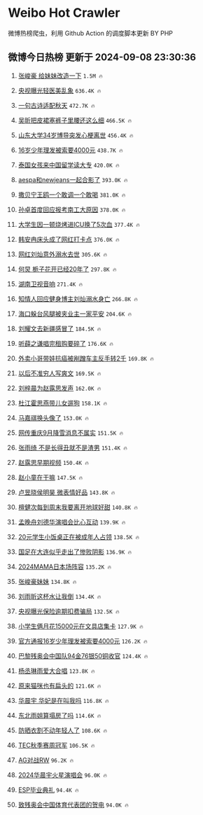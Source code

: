 # Weibo Hot Crawler 



微博热榜爬虫，利用 Github Action 的调度脚本更新 BY PHP 


## 微博今日热榜 更新于 2024-09-08 23:30:36 
1. [张峻豪 给妹妹改造一下](https://s.weibo.com/weibo?q=%E5%BC%A0%E5%B3%BB%E8%B1%AA%20%E7%BB%99%E5%A6%B9%E5%A6%B9%E6%94%B9%E9%80%A0%E4%B8%80%E4%B8%8B&t=31&band_rank=1&Refer=top) `1.5M 🔥` 

1. [央视曝光轻医美乱象](https://s.weibo.com/weibo?q=%23%E5%A4%AE%E8%A7%86%E6%9B%9D%E5%85%89%E8%BD%BB%E5%8C%BB%E7%BE%8E%E4%B9%B1%E8%B1%A1%23&t=31&band_rank=2&Refer=top) `636.4K 🔥` 

1. [一句古诗适配秋天](https://s.weibo.com/weibo?q=%23%E4%B8%80%E5%8F%A5%E5%8F%A4%E8%AF%97%E9%80%82%E9%85%8D%E7%A7%8B%E5%A4%A9%23&t=31&band_rank=3&Refer=top) `472.7K 🔥` 

1. [吴昕把皮裙塞裤子里腰还这么细](https://s.weibo.com/weibo?q=%E5%90%B4%E6%98%95%E6%8A%8A%E7%9A%AE%E8%A3%99%E5%A1%9E%E8%A3%A4%E5%AD%90%E9%87%8C%E8%85%B0%E8%BF%98%E8%BF%99%E4%B9%88%E7%BB%86&t=31&band_rank=4&Refer=top) `466.5K 🔥` 

1. [山东大学34岁博导突发心梗离世](https://s.weibo.com/weibo?q=%23%E5%B1%B1%E4%B8%9C%E5%A4%A7%E5%AD%A634%E5%B2%81%E5%8D%9A%E5%AF%BC%E7%AA%81%E5%8F%91%E5%BF%83%E6%A2%97%E7%A6%BB%E4%B8%96%23&t=31&band_rank=5&Refer=top) `456.4K 🔥` 

1. [16岁少年理发被索要4000元](https://s.weibo.com/weibo?q=%2316%E5%B2%81%E5%B0%91%E5%B9%B4%E7%90%86%E5%8F%91%E8%A2%AB%E7%B4%A2%E8%A6%814000%E5%85%83%23&t=31&band_rank=6&Refer=top) `438.7K 🔥` 

1. [泰国女孩来中国留学读大专](https://s.weibo.com/weibo?q=%23%E6%B3%B0%E5%9B%BD%E5%A5%B3%E5%AD%A9%E6%9D%A5%E4%B8%AD%E5%9B%BD%E7%95%99%E5%AD%A6%E8%AF%BB%E5%A4%A7%E4%B8%93%23&t=31&band_rank=7&Refer=top) `420.0K 🔥` 

1. [aespa和newjeans一起合影了](https://s.weibo.com/weibo?q=%23aespa%E5%92%8Cnewjeans%E4%B8%80%E8%B5%B7%E5%90%88%E5%BD%B1%E4%BA%86%23&t=31&band_rank=8&Refer=top) `393.0K 🔥` 

1. [撒贝宁王鸥一个敢调一个敢喝](https://s.weibo.com/weibo?q=%E6%92%92%E8%B4%9D%E5%AE%81%E7%8E%8B%E9%B8%A5%E4%B8%80%E4%B8%AA%E6%95%A2%E8%B0%83%E4%B8%80%E4%B8%AA%E6%95%A2%E5%96%9D&t=31&band_rank=9&Refer=top) `381.0K 🔥` 

1. [孙卓首度回应报考南工大原因](https://s.weibo.com/weibo?q=%23%E5%AD%99%E5%8D%93%E9%A6%96%E5%BA%A6%E5%9B%9E%E5%BA%94%E6%8A%A5%E8%80%83%E5%8D%97%E5%B7%A5%E5%A4%A7%E5%8E%9F%E5%9B%A0%23&t=31&band_rank=10&Refer=top) `378.0K 🔥` 

1. [大学生因一顿烧烤进ICU换了5次血](https://s.weibo.com/weibo?q=%23%E5%A4%A7%E5%AD%A6%E7%94%9F%E5%9B%A0%E4%B8%80%E9%A1%BF%E7%83%A7%E7%83%A4%E8%BF%9BICU%E6%8D%A2%E4%BA%865%E6%AC%A1%E8%A1%80%23&t=31&band_rank=11&Refer=top) `377.4K 🔥` 

1. [韩安冉床头成了网红打卡点](https://s.weibo.com/weibo?q=%23%E9%9F%A9%E5%AE%89%E5%86%89%E5%BA%8A%E5%A4%B4%E6%88%90%E4%BA%86%E7%BD%91%E7%BA%A2%E6%89%93%E5%8D%A1%E7%82%B9%23&t=31&band_rank=12&Refer=top) `376.0K 🔥` 

1. [网红刘灿意外溺水去世](https://s.weibo.com/weibo?q=%23%E7%BD%91%E7%BA%A2%E5%88%98%E7%81%BF%E6%84%8F%E5%A4%96%E6%BA%BA%E6%B0%B4%E5%8E%BB%E4%B8%96%23&t=31&band_rank=13&Refer=top) `305.6K 🔥` 

1. [何炅 栀子花开已经20年了](https://s.weibo.com/weibo?q=%E4%BD%95%E7%82%85%20%E6%A0%80%E5%AD%90%E8%8A%B1%E5%BC%80%E5%B7%B2%E7%BB%8F20%E5%B9%B4%E4%BA%86&t=31&band_rank=14&Refer=top) `297.8K 🔥` 

1. [湖南卫视音响](https://s.weibo.com/weibo?q=%E6%B9%96%E5%8D%97%E5%8D%AB%E8%A7%86%E9%9F%B3%E5%93%8D&t=31&band_rank=15&Refer=top) `271.4K 🔥` 

1. [知情人回应健身博主刘灿溺水身亡](https://s.weibo.com/weibo?q=%23%E7%9F%A5%E6%83%85%E4%BA%BA%E5%9B%9E%E5%BA%94%E5%81%A5%E8%BA%AB%E5%8D%9A%E4%B8%BB%E5%88%98%E7%81%BF%E6%BA%BA%E6%B0%B4%E8%BA%AB%E4%BA%A1%23&t=31&band_rank=16&Refer=top) `266.8K 🔥` 

1. [海口躲台风腿被夹业主一家平安](https://s.weibo.com/weibo?q=%23%E6%B5%B7%E5%8F%A3%E8%BA%B2%E5%8F%B0%E9%A3%8E%E8%85%BF%E8%A2%AB%E5%A4%B9%E4%B8%9A%E4%B8%BB%E4%B8%80%E5%AE%B6%E5%B9%B3%E5%AE%89%23&t=31&band_rank=17&Refer=top) `204.6K 🔥` 

1. [刘耀文去新疆感冒了](https://s.weibo.com/weibo?q=%23%E5%88%98%E8%80%80%E6%96%87%E5%8E%BB%E6%96%B0%E7%96%86%E6%84%9F%E5%86%92%E4%BA%86%23&t=31&band_rank=18&Refer=top) `184.5K 🔥` 

1. [听薛之谦唱完租购要碎了](https://s.weibo.com/weibo?q=%23%E5%90%AC%E8%96%9B%E4%B9%8B%E8%B0%A6%E5%94%B1%E5%AE%8C%E7%A7%9F%E8%B4%AD%E8%A6%81%E7%A2%8E%E4%BA%86%23&t=31&band_rank=19&Refer=top) `176.6K 🔥` 

1. [外卖小哥带娃抗癌被剐蹭车主反手转2千](https://s.weibo.com/weibo?q=%23%E5%A4%96%E5%8D%96%E5%B0%8F%E5%93%A5%E5%B8%A6%E5%A8%83%E6%8A%97%E7%99%8C%E8%A2%AB%E5%89%90%E8%B9%AD%E8%BD%A6%E4%B8%BB%E5%8F%8D%E6%89%8B%E8%BD%AC2%E5%8D%83%23&t=31&band_rank=20&Refer=top) `169.8K 🔥` 

1. [以后不准穷人写爽文](https://s.weibo.com/weibo?q=%E4%BB%A5%E5%90%8E%E4%B8%8D%E5%87%86%E7%A9%B7%E4%BA%BA%E5%86%99%E7%88%BD%E6%96%87&t=31&band_rank=21&Refer=top) `169.5K 🔥` 

1. [刘梓晨为赵露思发声](https://s.weibo.com/weibo?q=%23%E5%88%98%E6%A2%93%E6%99%A8%E4%B8%BA%E8%B5%B5%E9%9C%B2%E6%80%9D%E5%8F%91%E5%A3%B0%23&t=31&band_rank=22&Refer=top) `162.0K 🔥` 

1. [杜江霍思燕带儿女遛狗](https://s.weibo.com/weibo?q=%23%E6%9D%9C%E6%B1%9F%E9%9C%8D%E6%80%9D%E7%87%95%E5%B8%A6%E5%84%BF%E5%A5%B3%E9%81%9B%E7%8B%97%23&t=31&band_rank=23&Refer=top) `158.1K 🔥` 

1. [马嘉祺换头像了](https://s.weibo.com/weibo?q=%E9%A9%AC%E5%98%89%E7%A5%BA%E6%8D%A2%E5%A4%B4%E5%83%8F%E4%BA%86&t=31&band_rank=24&Refer=top) `153.0K 🔥` 

1. [网传重庆9月降雪消息不属实](https://s.weibo.com/weibo?q=%23%E7%BD%91%E4%BC%A0%E9%87%8D%E5%BA%869%E6%9C%88%E9%99%8D%E9%9B%AA%E6%B6%88%E6%81%AF%E4%B8%8D%E5%B1%9E%E5%AE%9E%23&t=31&band_rank=25&Refer=top) `151.5K 🔥` 

1. [张雨绮 不是长得丑就不是渣男](https://s.weibo.com/weibo?q=%E5%BC%A0%E9%9B%A8%E7%BB%AE%20%E4%B8%8D%E6%98%AF%E9%95%BF%E5%BE%97%E4%B8%91%E5%B0%B1%E4%B8%8D%E6%98%AF%E6%B8%A3%E7%94%B7&t=31&band_rank=26&Refer=top) `151.4K 🔥` 

1. [赵露思早期视频](https://s.weibo.com/weibo?q=%23%E8%B5%B5%E9%9C%B2%E6%80%9D%E6%97%A9%E6%9C%9F%E8%A7%86%E9%A2%91%23&t=31&band_rank=27&Refer=top) `150.4K 🔥` 

1. [赵小童在干嘛](https://s.weibo.com/weibo?q=%23%E8%B5%B5%E5%B0%8F%E7%AB%A5%E5%9C%A8%E5%B9%B2%E5%98%9B%23&t=31&band_rank=28&Refer=top) `147.5K 🔥` 

1. [卢昱晓侯明昊 微表情好品](https://s.weibo.com/weibo?q=%E5%8D%A2%E6%98%B1%E6%99%93%E4%BE%AF%E6%98%8E%E6%98%8A%20%E5%BE%AE%E8%A1%A8%E6%83%85%E5%A5%BD%E5%93%81&t=31&band_rank=29&Refer=top) `143.8K 🔥` 

1. [檀健次每到周末我要离开地球好甜](https://s.weibo.com/weibo?q=%23%E6%AA%80%E5%81%A5%E6%AC%A1%E6%AF%8F%E5%88%B0%E5%91%A8%E6%9C%AB%E6%88%91%E8%A6%81%E7%A6%BB%E5%BC%80%E5%9C%B0%E7%90%83%E5%A5%BD%E7%94%9C%23&t=31&band_rank=30&Refer=top) `140.8K 🔥` 

1. [孟晚舟刘德华演唱会比心互动](https://s.weibo.com/weibo?q=%23%E5%AD%9F%E6%99%9A%E8%88%9F%E5%88%98%E5%BE%B7%E5%8D%8E%E6%BC%94%E5%94%B1%E4%BC%9A%E6%AF%94%E5%BF%83%E4%BA%92%E5%8A%A8%23&t=31&band_rank=31&Refer=top) `139.9K 🔥` 

1. [20元学生小饭桌正在被成年人占领](https://s.weibo.com/weibo?q=%2320%E5%85%83%E5%AD%A6%E7%94%9F%E5%B0%8F%E9%A5%AD%E6%A1%8C%E6%AD%A3%E5%9C%A8%E8%A2%AB%E6%88%90%E5%B9%B4%E4%BA%BA%E5%8D%A0%E9%A2%86%23&t=31&band_rank=32&Refer=top) `138.5K 🔥` 

1. [国足在大连似乎走出了惨败阴影](https://s.weibo.com/weibo?q=%23%E5%9B%BD%E8%B6%B3%E5%9C%A8%E5%A4%A7%E8%BF%9E%E4%BC%BC%E4%B9%8E%E8%B5%B0%E5%87%BA%E4%BA%86%E6%83%A8%E8%B4%A5%E9%98%B4%E5%BD%B1%23&t=31&band_rank=33&Refer=top) `136.9K 🔥` 

1. [2024MAMA日本场阵容](https://s.weibo.com/weibo?q=%232024MAMA%E6%97%A5%E6%9C%AC%E5%9C%BA%E9%98%B5%E5%AE%B9%23&t=31&band_rank=34&Refer=top) `135.2K 🔥` 

1. [张峻豪妹妹](https://s.weibo.com/weibo?q=%E5%BC%A0%E5%B3%BB%E8%B1%AA%E5%A6%B9%E5%A6%B9&t=31&band_rank=35&Refer=top) `134.8K 🔥` 

1. [刘雨昕这杯水让我倒](https://s.weibo.com/weibo?q=%E5%88%98%E9%9B%A8%E6%98%95%E8%BF%99%E6%9D%AF%E6%B0%B4%E8%AE%A9%E6%88%91%E5%80%92&t=31&band_rank=36&Refer=top) `134.4K 🔥` 

1. [央视曝光保险逾期扣费骗局](https://s.weibo.com/weibo?q=%23%E5%A4%AE%E8%A7%86%E6%9B%9D%E5%85%89%E4%BF%9D%E9%99%A9%E9%80%BE%E6%9C%9F%E6%89%A3%E8%B4%B9%E9%AA%97%E5%B1%80%23&t=31&band_rank=37&Refer=top) `132.5K 🔥` 

1. [小学生俩月花15000元在文具店集卡](https://s.weibo.com/weibo?q=%23%E5%B0%8F%E5%AD%A6%E7%94%9F%E4%BF%A9%E6%9C%88%E8%8A%B115000%E5%85%83%E5%9C%A8%E6%96%87%E5%85%B7%E5%BA%97%E9%9B%86%E5%8D%A1%23&t=31&band_rank=38&Refer=top) `127.9K 🔥` 

1. [官方通报16岁少年理发被索要4000元](https://s.weibo.com/weibo?q=%23%E5%AE%98%E6%96%B9%E9%80%9A%E6%8A%A516%E5%B2%81%E5%B0%91%E5%B9%B4%E7%90%86%E5%8F%91%E8%A2%AB%E7%B4%A2%E8%A6%814000%E5%85%83%23&t=31&band_rank=39&Refer=top) `126.2K 🔥` 

1. [巴黎残奥会中国队94金76银50铜收官](https://s.weibo.com/weibo?q=%23%E5%B7%B4%E9%BB%8E%E6%AE%8B%E5%A5%A5%E4%BC%9A%E4%B8%AD%E5%9B%BD%E9%98%9F94%E9%87%9176%E9%93%B650%E9%93%9C%E6%94%B6%E5%AE%98%23&t=31&band_rank=40&Refer=top) `124.4K 🔥` 

1. [杨丞琳雨爱大合唱](https://s.weibo.com/weibo?q=%E6%9D%A8%E4%B8%9E%E7%90%B3%E9%9B%A8%E7%88%B1%E5%A4%A7%E5%90%88%E5%94%B1&t=31&band_rank=41&Refer=top) `123.8K 🔥` 

1. [原来猫咪也有扁头的](https://s.weibo.com/weibo?q=%E5%8E%9F%E6%9D%A5%E7%8C%AB%E5%92%AA%E4%B9%9F%E6%9C%89%E6%89%81%E5%A4%B4%E7%9A%84&t=31&band_rank=42&Refer=top) `121.6K 🔥` 

1. [华晨宇 华妃是在叫我吗](https://s.weibo.com/weibo?q=%E5%8D%8E%E6%99%A8%E5%AE%87%20%E5%8D%8E%E5%A6%83%E6%98%AF%E5%9C%A8%E5%8F%AB%E6%88%91%E5%90%97&t=31&band_rank=43&Refer=top) `116.8K 🔥` 

1. [东北雨姐算塌房了吗](https://s.weibo.com/weibo?q=%23%E4%B8%9C%E5%8C%97%E9%9B%A8%E5%A7%90%E7%AE%97%E5%A1%8C%E6%88%BF%E4%BA%86%E5%90%97%23&t=31&band_rank=44&Refer=top) `114.6K 🔥` 

1. [防晒衣割不动年轻人了](https://s.weibo.com/weibo?q=%23%E9%98%B2%E6%99%92%E8%A1%A3%E5%89%B2%E4%B8%8D%E5%8A%A8%E5%B9%B4%E8%BD%BB%E4%BA%BA%E4%BA%86%23&t=31&band_rank=45&Refer=top) `108.6K 🔥` 

1. [TEC秋季赛周冠军](https://s.weibo.com/weibo?q=%23TEC%E7%A7%8B%E5%AD%A3%E8%B5%9B%E5%91%A8%E5%86%A0%E5%86%9B%23&t=31&band_rank=46&Refer=top) `106.5K 🔥` 

1. [AG对战RW](https://s.weibo.com/weibo?q=%23AG%E5%AF%B9%E6%88%98RW%23&t=31&band_rank=47&Refer=top) `96.2K 🔥` 

1. [2024华晨宇火星演唱会](https://s.weibo.com/weibo?q=%232024%E5%8D%8E%E6%99%A8%E5%AE%87%E7%81%AB%E6%98%9F%E6%BC%94%E5%94%B1%E4%BC%9A%23&t=31&band_rank=48&Refer=top) `96.0K 🔥` 

1. [ESP毕业典礼](https://s.weibo.com/weibo?q=ESP%E6%AF%95%E4%B8%9A%E5%85%B8%E7%A4%BC&t=31&band_rank=49&Refer=top) `94.4K 🔥` 

1. [致残奥会中国体育代表团的贺电](https://s.weibo.com/weibo?q=%23%E8%87%B4%E6%AE%8B%E5%A5%A5%E4%BC%9A%E4%B8%AD%E5%9B%BD%E4%BD%93%E8%82%B2%E4%BB%A3%E8%A1%A8%E5%9B%A2%E7%9A%84%E8%B4%BA%E7%94%B5%23&t=31&band_rank=50&Refer=top) `94.0K 🔥` 

